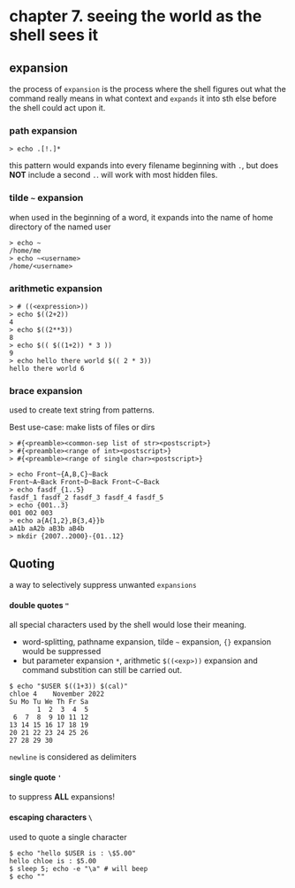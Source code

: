 # chapter 7. seeing the world as the shell sees it

## expansion
the process of `expansion` is the process where the shell figures out
what the command really means in what context and `expands` it into sth else 
before the shell could act upon it.

### path expansion
```commandline
> echo .[!.]*
```
this pattern would expands into every filename beginning with `.`, but 
does **NOT** include a second `.`. will work with most hidden files.

### tilde `~` expansion
when used in the beginning of a word, it expands into the name of home
directory of the named user
```commandline
> echo ~
/home/me
> echo ~<username>
/home/<username>
```

### arithmetic expansion
```commandline
> # ((<expression>))
> echo $((2+2))
4
> echo $((2**3))
8
> echo $(( $((1+2)) * 3 ))
9
> echo hello there world $(( 2 * 3))
hello there world 6
```

### brace expansion
used to create text string from patterns.

Best use-case: make lists of files or dirs 

```commandline
> #{<preamble><common-sep list of str><postscript>}
> #{<preamble><range of int><postscript>}
> #{<preamble><range of single char><postscript>}

> echo Front~{A,B,C}~Back
Front~A~Back Front~D~Back Front~C~Back
> echo fasdf_{1..5}
fasdf_1 fasdf_2 fasdf_3 fasdf_4 fasdf_5
> echo {001..3}
001 002 003
> echo a{A{1,2},B{3,4}}b
aA1b aA2b aB3b aB4b
> mkdir {2007..2000}-{01..12}
```

## Quoting
a way to selectively suppress unwanted `expansions`

#### double quotes `"`
all special characters used by the shell would lose their meaning.
- word-splitting, pathname expansion, tilde `~` expansion, `{}` expansion 
would be suppressed
- but parameter expansion `*`, arithmetic `$((<exp>))` expansion and command substition
can still be carried out.
```commandline
$ echo "$USER $((1+3)) $(cal)"
chloe 4    November 2022      
Su Mo Tu We Th Fr Sa  
       1  2  3  4  5  
 6  7  8  9 10 11 12  
13 14 15 16 17 18 19  
20 21 22 23 24 25 26  
27 28 29 30 
```

`newline` is considered as delimiters

#### single quote `'`
to suppress **ALL** expansions!

#### escaping characters `\`
used to quote a single character
```commandline
$ echo "hello $USER is : \$5.00"
hello chloe is : $5.00
$ sleep 5; echo -e "\a" # will beep
$ echo ""
```











